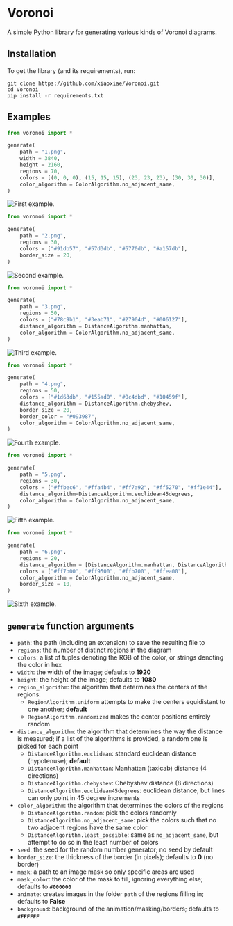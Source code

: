 # Voronoi
A simple Python library for generating various kinds of Voronoi diagrams.

## Installation

To get the library (and its requirements), run:
```
git clone https://github.com/xiaoxiae/Voronoi.git
cd Voronoi
pip install -r requirements.txt
```

## Examples

```py
from voronoi import *

generate(
    path = "1.png",
    width = 3840,
    height = 2160,
    regions = 70,
    colors = [(0, 0, 0), (15, 15, 15), (23, 23, 23), (30, 30, 30)],
    color_algorithm = ColorAlgorithm.no_adjacent_same,
)
```

![First example.](./examples/1.png)

```py
from voronoi import *

generate(
    path = "2.png",
    regions = 30,
    colors = ["#91db57", "#57d3db", "#5770db", "#a157db"],
    border_size = 20,
)
```

![Second example.](./examples/2.png)

```py
from voronoi import *

generate(
    path = "3.png",
    regions = 50,
    colors = ["#78c9b1", "#3eab71", "#27904d", "#006127"],
    distance_algorithm = DistanceAlgorithm.manhattan,
    color_algorithm = ColorAlgorithm.no_adjacent_same,
)
```

![Third example.](./examples/3.png)

```py
from voronoi import *

generate(
    path = "4.png",
    regions = 50,
    colors = ["#1d63db", "#155ad0", "#0c4dbd", "#10459f"],
    distance_algorithm = DistanceAlgorithm.chebyshev,
    border_size = 20,
    border_color = "#093987",
    color_algorithm = ColorAlgorithm.no_adjacent_same,
)
```

![Fourth example.](./examples/4.png)


```py
from voronoi import *

generate(
    path = "5.png",
    regions = 30,
    colors = ["#ffbec6", "#ffa4b4", "#ff7a92", "#ff5270", "#ff1e44"],
    distance_algorithm=DistanceAlgorithm.euclidean45degrees,
    color_algorithm = ColorAlgorithm.no_adjacent_same,
)
```

![Fifth example.](./examples/5.png)


```py
from voronoi import *

generate(
    path = "6.png",
    regions = 20,
    distance_algorithm = [DistanceAlgorithm.manhattan, DistanceAlgorithm.euclidean],
    colors = ["#ff7b00", "#ff9500", "#ffb700", "#ffea00"],
    color_algorithm = ColorAlgorithm.no_adjacent_same,
    border_size = 10,
)
```

![Sixth example.](./examples/6.png)

## `generate` function arguments
- `path`: the path (including an extension) to save the resulting file to
- `regions`: the number of distinct regions in the diagram
- `colors`: a list of tuples denoting the RGB of the color, or strings denoting the color in hex
- `width`: the width of the image; defaults to **1920**
- `height`: the height of the image; defaults to **1080**
- `region_algorithm`: the algorithm that determines the centers of the regions:
	- `RegionAlgorithm.uniform` attempts to make the centers equidistant to one another; **default**
	- `RegionAlgorithm.randomized` makes the center positions entirely random
- `distance_algorithm`: the algorithm that determines the way the distance is measured; if a list of the algorithms is provided, a random one is picked for each point
	- `DistanceAlgorithm.euclidean`: standard euclidean distance (hypotenuse); **default**
	- `DistanceAlgorithm.manhattan`: Manhattan (taxicab) distance (4 directions)
	- `DistanceAlgorithm.chebyshev`: Chebyshev distance (8 directions)
	- `DistanceAlgorithm.euclidean45degrees`: euclidean distance, but lines can only point in 45 degree increments
- `color_algorithm`: the algorithm that determines the colors of the regions
	- `DistanceAlgorithm.random`: pick the colors randomly
	- `DistanceAlgorithm.no_adjacent_same`: pick the colors such that no two adjacent regions have the same color
	- `DistanceAlgorithm.least_possible`: same as `no_adjacent_same`, but attempt to do so in the least number of colors
- `seed`: the seed for the random number generator; no seed by default
- `border_size`: the thickness of the border (in pixels); defaults to **0** (no border)
- `mask`: a path to an image mask so only specific areas are used
- `mask_color`: the color of the mask to fill, ignoring everything else; defaults to **`#000000`**
- `animate`: creates images in the folder `path` of the regions filling in; defaults to **False**
- `background`: background of the animation/masking/borders; defaults to **`#FFFFFF`**

